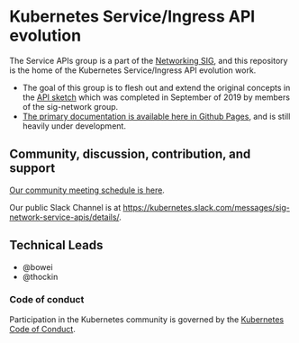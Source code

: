 # Kubernetes Service/Ingress API evolution

The Service APIs group is a part of the [Networking SIG][sn], and this repository is the home of the Kubernetes Service/Ingress API evolution work.

- The goal of this group is to flesh out and extend the original concepts in the [API sketch][apisketch] which was completed in September of 2019 by members of the sig-network group.
- [The primary documentation is available here in Github Pages][ghp], and is still heavily under development.

[ghp]: https://kubernetes-sigs.github.io/service-apis/
[apisketch]: https://docs.google.com/document/d/1BxYbDovMwnEqe8lj8JwHo8YxHAt3oC7ezhlFsG_tyag/preview#
[sn]: https://github.com/kubernetes/community/tree/master/sig-network

## Community, discussion, contribution, and support

[Our community meeting schedule is here][cm].

[cm]: https://kubernetes-sigs.github.io/service-apis/community

Our public Slack Channel is at https://kubernetes.slack.com/messages/sig-network-service-apis/details/.

## Technical Leads

- @bowei
- @thockin 

### Code of conduct

Participation in the Kubernetes community is governed by the [Kubernetes Code of Conduct](code-of-conduct.md).

[owners]: https://git.k8s.io/community/contributors/guide/owners.md
[Creative Commons 4.0]: https://git.k8s.io/website/LICENSE
